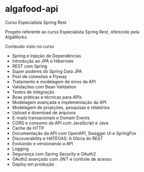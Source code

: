 # algafood-api
Curso Especialista Spring Rest

Progeto referente ao curso Especialista Spring Rest, oferecido pela AlgaWorks.

Conteudo visto no curso

- Spring e Injeção de Dependências
- Introdução ao JPA e Hibernate
- REST com Spring
- Super poderes do Spring Data JPA
- Pool de conexões e Flyway
- Tratamento e modelagem de erros da API
- Validações com Bean Validation
- Testes de integração
- Boas práticas e técnicas para APIs
- Modelagem avançada e implementação da API
- Modelagem de projeções, pesquisas e relatórios
- Upload e download de arquivos
- E-mails transacionais e Domain Events
- CORS e consumo da API com JavaScript e Java
- Cache de HTTP
- Documentação da API com OpenAPI, Swagger UI e SpringFox
- Discoverability e HATEOAS: A Glória do REST
- Evoluindo e versionando a API
- Logging
- Segurança com Spring Security e OAuth2
- OAuth2 avançado com JWT e controle de acesso
- Deploy em produção
